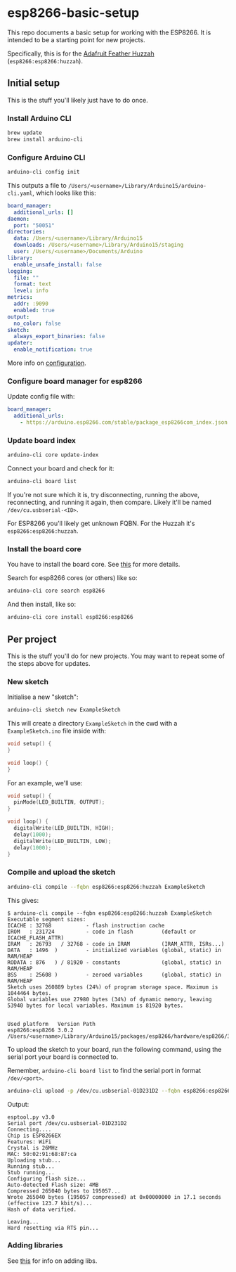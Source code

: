 # esp8266-basic-setup

This repo documents a basic setup for working with the ESP8266. It is intended to be a starting point for new projects.

Specifically, this is for the [Adafruit Feather Huzzah](https://www.adafruit.com/product/2821) (`esp8266:esp8266:huzzah`).

## Initial setup

This is the stuff you'll likely just have to do once.

### Install Arduino CLI

```sh
brew update
brew install arduino-cli
```

### Configure Arduino CLI

```sh
arduino-cli config init
```

This outputs a file to `/Users/<username>/Library/Arduino15/arduino-cli.yaml`, which looks like this:

```yaml
board_manager:
  additional_urls: []
daemon:
  port: "50051"
directories:
  data: /Users/<username>/Library/Arduino15
  downloads: /Users/<username>/Library/Arduino15/staging
  user: /Users/<username>/Documents/Arduino
library:
  enable_unsafe_install: false
logging:
  file: ""
  format: text
  level: info
metrics:
  addr: :9090
  enabled: true
output:
  no_color: false
sketch:
  always_export_binaries: false
updater:
  enable_notification: true
```

More info on [configuration](https://arduino.github.io/arduino-cli/0.28/configuration/).

### Configure board manager for esp8266

Update config file with:

```yaml
board_manager:
  additional_urls:
    - https://arduino.esp8266.com/stable/package_esp8266com_index.json
```

### Update board index

```sh
arduino-cli core update-index
```

Connect your board and check for it:

```sh
arduino-cli board list
```

If you're not sure which it is, try disconnecting, running the above, reconnecting, and running it again, then compare. Likely it'll be named `/dev/cu.usbserial-<ID>`.

For ESP8266 you'll likely get unknown FQBN. For the Huzzah it's `esp8266:esp8266:huzzah`.

### Install the board core

You have to install the board core. See [this](https://arduino.github.io/arduino-cli/0.28/getting-started/#install-the-core-for-your-board) for more details.

Search for esp8266 cores (or others) like so:

```sh
arduino-cli core search esp8266
```

And then install, like so:

```sh
arduino-cli core install esp8266:esp8266
```

## Per project

This is the stuff you'll do for new projects. You may want to repeat some of the steps above for updates.

### New sketch

Initialise a new "sketch":

```sh
arduino-cli sketch new ExampleSketch
```

This will create a directory `ExampleSketch` in the cwd with a `ExampleSketch.ino` file inside with:

```ino
void setup() {
}

void loop() {
}
```

For an example, we'll use:

```ino
void setup() {
  pinMode(LED_BUILTIN, OUTPUT);
}

void loop() {
  digitalWrite(LED_BUILTIN, HIGH);
  delay(1000);
  digitalWrite(LED_BUILTIN, LOW);
  delay(1000);
}
```

### Compile and upload the sketch

```sh
arduino-cli compile --fqbn esp8266:esp8266:huzzah ExampleSketch
```

This gives:

```
$ arduino-cli compile --fqbn esp8266:esp8266:huzzah ExampleSketch
Executable segment sizes:
ICACHE : 32768           - flash instruction cache
IROM   : 231724          - code in flash         (default or ICACHE_FLASH_ATTR)
IRAM   : 26793   / 32768 - code in IRAM          (IRAM_ATTR, ISRs...)
DATA   : 1496  )         - initialized variables (global, static) in RAM/HEAP
RODATA : 876   ) / 81920 - constants             (global, static) in RAM/HEAP
BSS    : 25608 )         - zeroed variables      (global, static) in RAM/HEAP
Sketch uses 260889 bytes (24%) of program storage space. Maximum is 1044464 bytes.
Global variables use 27980 bytes (34%) of dynamic memory, leaving 53940 bytes for local variables. Maximum is 81920 bytes.


Used platform   Version Path
esp8266:esp8266 3.0.2   /Users/<username>/Library/Arduino15/packages/esp8266/hardware/esp8266/3.0.2
```

To upload the sketch to your board, run the following command, using the serial port your board is connected to.

Remember, `arduino-cli board list` to find the serial port in format `/dev/<port>`.

```sh
arduino-cli upload -p /dev/cu.usbserial-01D231D2 --fqbn esp8266:esp8266:huzzah ExampleSketch
```

Output:

```
esptool.py v3.0
Serial port /dev/cu.usbserial-01D231D2
Connecting....
Chip is ESP8266EX
Features: WiFi
Crystal is 26MHz
MAC: 50:02:91:68:87:ca
Uploading stub...
Running stub...
Stub running...
Configuring flash size...
Auto-detected Flash size: 4MB
Compressed 265040 bytes to 195057...
Wrote 265040 bytes (195057 compressed) at 0x00000000 in 17.1 seconds (effective 123.7 kbit/s)...
Hash of data verified.

Leaving...
Hard resetting via RTS pin...
```

### Adding libraries

See [this](https://arduino.github.io/arduino-cli/0.28/getting-started/#add-libraries) for info on adding libs.
